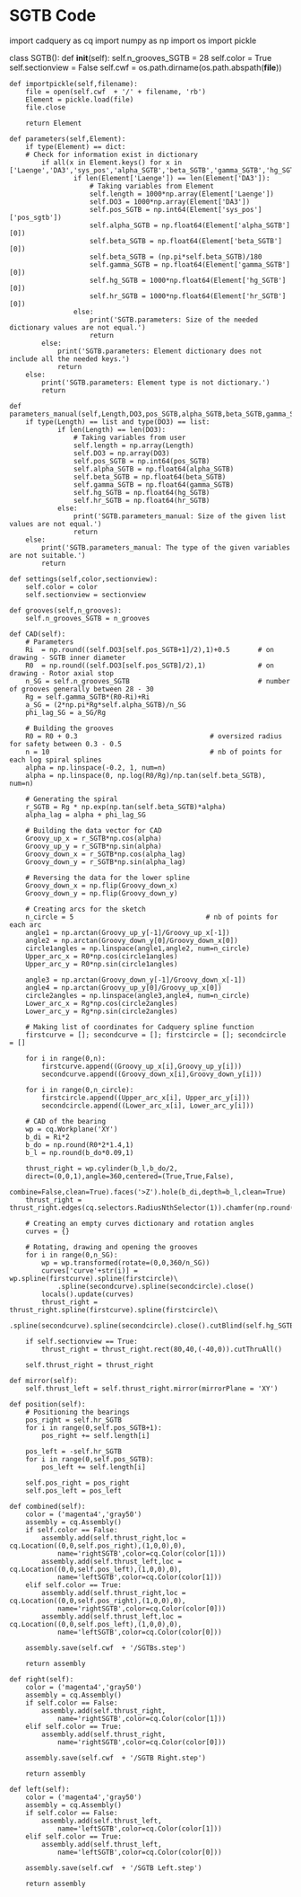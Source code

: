 # SGTB Code

import cadquery as cq
import numpy as np
import os
import pickle

class SGTB():
    def __init__(self):
        self.n_grooves_SGTB = 28
        self.color = True
        self.sectionview = False
        self.cwf = os.path.dirname(os.path.abspath(__file__))

    def importpickle(self,filename):
        file = open(self.cwf  + '/' + filename, 'rb')
        Element = pickle.load(file)
        file.close

        return Element

    def parameters(self,Element):
        if type(Element) == dict:
        # Check for information exist in dictionary
            if all(x in Element.keys() for x in ['Laenge','DA3','sys_pos','alpha_SGTB','beta_SGTB','gamma_SGTB','hg_SGTB','hr_SGTB']):
                    if len(Element['Laenge']) == len(Element['DA3']):
                        # Taking variables from Element
                        self.length = 1000*np.array(Element['Laenge'])
                        self.DO3 = 1000*np.array(Element['DA3'])
                        self.pos_SGTB = np.int64(Element['sys_pos']['pos_sgtb'])
                        self.alpha_SGTB = np.float64(Element['alpha_SGTB'][0])
                        self.beta_SGTB = np.float64(Element['beta_SGTB'][0])
                        self.beta_SGTB = (np.pi*self.beta_SGTB)/180 
                        self.gamma_SGTB = np.float64(Element['gamma_SGTB'][0])
                        self.hg_SGTB = 1000*np.float64(Element['hg_SGTB'][0])
                        self.hr_SGTB = 1000*np.float64(Element['hr_SGTB'][0])        
                    else:
                        print('SGTB.parameters: Size of the needed dictionary values are not equal.')
                        return
            else:
                print('SGTB.parameters: Element dictionary does not include all the needed keys.')
                return
        else:
            print('SGTB.parameters: Element type is not dictionary.')
            return
        
    def parameters_manual(self,Length,DO3,pos_SGTB,alpha_SGTB,beta_SGTB,gamma_SGTB,hg_SGTB,hr_SGTB):
        if type(Length) == list and type(DO3) == list:
                if len(Length) == len(DO3):
                    # Taking variables from user
                    self.length = np.array(Length)
                    self.DO3 = np.array(DO3)
                    self.pos_SGTB = np.int64(pos_SGTB)
                    self.alpha_SGTB = np.float64(alpha_SGTB)
                    self.beta_SGTB = np.float64(beta_SGTB)
                    self.gamma_SGTB = np.float64(gamma_SGTB)
                    self.hg_SGTB = np.float64(hg_SGTB)
                    self.hr_SGTB = np.float64(hr_SGTB)
                else:
                    print('SGTB.parameters_manual: Size of the given list values are not equal.')
                    return
        else:
            print('SGTB.parameters_manual: The type of the given variables are not suitable.')
            return
        
    def settings(self,color,sectionview):
        self.color = color
        self.sectionview = sectionview

    def grooves(self,n_grooves):
        self.n_grooves_SGTB = n_grooves

    def CAD(self):
        # Parameters
        Ri  = np.round((self.DO3[self.pos_SGTB+1]/2),1)+0.5       # on drawing - SGTB inner diameter
        R0  = np.round((self.DO3[self.pos_SGTB]/2),1)             # on drawing - Rotor axial stop
        n_SG = self.n_grooves_SGTB                                # number of grooves generally between 28 - 30
        Rg = self.gamma_SGTB*(R0-Ri)+Ri  
        a_SG = (2*np.pi*Rg*self.alpha_SGTB)/n_SG 
        phi_lag_SG = a_SG/Rg

        # Building the grooves
        R0 = R0 + 0.3                                 # oversized radius for safety between 0.3 - 0.5
        n = 10                                        # nb of points for each log spiral splines
        alpha = np.linspace(-0.2, 1, num=n)
        alpha = np.linspace(0, np.log(R0/Rg)/np.tan(self.beta_SGTB), num=n)
        
        # Generating the spiral
        r_SGTB = Rg * np.exp(np.tan(self.beta_SGTB)*alpha)
        alpha_lag = alpha + phi_lag_SG

        # Building the data vector for CAD
        Groovy_up_x = r_SGTB*np.cos(alpha)
        Groovy_up_y = r_SGTB*np.sin(alpha)
        Groovy_down_x = r_SGTB*np.cos(alpha_lag)
        Groovy_down_y = r_SGTB*np.sin(alpha_lag)

        # Reversing the data for the lower spline
        Groovy_down_x = np.flip(Groovy_down_x)
        Groovy_down_y = np.flip(Groovy_down_y)

        # Creating arcs for the sketch
        n_circle = 5                                 # nb of points for each arc
        angle1 = np.arctan(Groovy_up_y[-1]/Groovy_up_x[-1])
        angle2 = np.arctan(Groovy_down_y[0]/Groovy_down_x[0])
        circle1angles = np.linspace(angle1,angle2, num=n_circle)
        Upper_arc_x = R0*np.cos(circle1angles)
        Upper_arc_y = R0*np.sin(circle1angles)

        angle3 = np.arctan(Groovy_down_y[-1]/Groovy_down_x[-1])
        angle4 = np.arctan(Groovy_up_y[0]/Groovy_up_x[0])
        circle2angles = np.linspace(angle3,angle4, num=n_circle)
        Lower_arc_x = Rg*np.cos(circle2angles)
        Lower_arc_y = Rg*np.sin(circle2angles)

        # Making list of coordinates for Cadquery spline function
        firstcurve = []; secondcurve = []; firstcircle = []; secondcircle = []

        for i in range(0,n):
            firstcurve.append((Groovy_up_x[i],Groovy_up_y[i]))
            secondcurve.append((Groovy_down_x[i],Groovy_down_y[i]))

        for i in range(0,n_circle):
            firstcircle.append((Upper_arc_x[i], Upper_arc_y[i]))
            secondcircle.append((Lower_arc_x[i], Lower_arc_y[i]))

        # CAD of the bearing
        wp = cq.Workplane('XY')
        b_di = Ri*2
        b_do = np.round(R0*2*1.4,1)
        b_l = np.round(b_do*0.09,1)

        thrust_right = wp.cylinder(b_l,b_do/2,
        direct=(0,0,1),angle=360,centered=(True,True,False),
        combine=False,clean=True).faces('>Z').hole(b_di,depth=b_l,clean=True)
        thrust_right = thrust_right.edges(cq.selectors.RadiusNthSelector(1)).chamfer(np.round(b_l/7,1))

        # Creating an empty curves dictionary and rotation angles
        curves = {}

        # Rotating, drawing and opening the grooves
        for i in range(0,n_SG):
            wp = wp.transformed(rotate=(0,0,360/n_SG))
            curves['curve'+str(i)] = wp.spline(firstcurve).spline(firstcircle)\
                .spline(secondcurve).spline(secondcircle).close()
            locals().update(curves)
            thrust_right = thrust_right.spline(firstcurve).spline(firstcircle)\
                .spline(secondcurve).spline(secondcircle).close().cutBlind(self.hg_SGTB,clean=True)

        if self.sectionview == True:
            thrust_right = thrust_right.rect(80,40,(-40,0)).cutThruAll()

        self.thrust_right = thrust_right

    def mirror(self):
        self.thrust_left = self.thrust_right.mirror(mirrorPlane = 'XY')

    def position(self):
        # Positioning the bearings
        pos_right = self.hr_SGTB
        for i in range(0,self.pos_SGTB+1):
            pos_right += self.length[i]

        pos_left = -self.hr_SGTB
        for i in range(0,self.pos_SGTB):
            pos_left += self.length[i]

        self.pos_right = pos_right
        self.pos_left = pos_left

    def combined(self):
        color = ('magenta4','gray50')
        assembly = cq.Assembly()
        if self.color == False:
            assembly.add(self.thrust_right,loc = cq.Location((0,0,self.pos_right),(1,0,0),0),
                name='rightSGTB',color=cq.Color(color[1]))
            assembly.add(self.thrust_left,loc = cq.Location((0,0,self.pos_left),(1,0,0),0),
                name='leftSGTB',color=cq.Color(color[1]))
        elif self.color == True:
            assembly.add(self.thrust_right,loc = cq.Location((0,0,self.pos_right),(1,0,0),0),
                name='rightSGTB',color=cq.Color(color[0]))
            assembly.add(self.thrust_left,loc = cq.Location((0,0,self.pos_left),(1,0,0),0),
                name='leftSGTB',color=cq.Color(color[0]))

        assembly.save(self.cwf  + '/SGTBs.step')

        return assembly

    def right(self):
        color = ('magenta4','gray50')
        assembly = cq.Assembly()
        if self.color == False:
            assembly.add(self.thrust_right,
                name='rightSGTB',color=cq.Color(color[1]))
        elif self.color == True:
            assembly.add(self.thrust_right,
                name='rightSGTB',color=cq.Color(color[0]))

        assembly.save(self.cwf  + '/SGTB Right.step')

        return assembly
    
    def left(self):
        color = ('magenta4','gray50')
        assembly = cq.Assembly()
        if self.color == False:
            assembly.add(self.thrust_left,
                name='leftSGTB',color=cq.Color(color[1]))
        elif self.color == True:
            assembly.add(self.thrust_left,
                name='leftSGTB',color=cq.Color(color[0]))

        assembly.save(self.cwf  + '/SGTB Left.step')

        return assembly